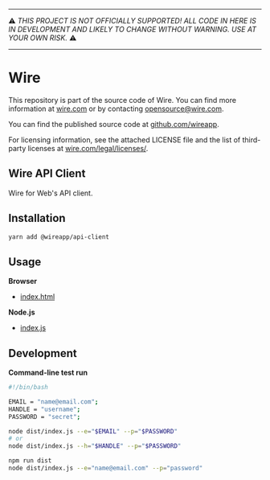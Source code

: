 -----

:warning: *THIS PROJECT IS NOT OFFICIALLY SUPPORTED! ALL CODE IN HERE IS
IN DEVELOPMENT AND LIKELY TO CHANGE WITHOUT WARNING. USE AT YOUR OWN
RISK.* :warning:

-----

# Wire

This repository is part of the source code of Wire. You can find more information at [wire.com](https://wire.com) or by contacting opensource@wire.com.

You can find the published source code at [github.com/wireapp](https://github.com/wireapp).

For licensing information, see the attached LICENSE file and the list of third-party licenses at [wire.com/legal/licenses/](https://wire.com/legal/licenses/).

## Wire API Client

Wire for Web's API client.

## Installation

```bash
yarn add @wireapp/api-client
```

## Usage

**Browser**

- [index.html](./dist/demo.js)

**Node.js**

- [index.js](./dist/index.js) 

## Development

**Command-line test run**

```bash
#!/bin/bash

EMAIL = "name@email.com";
HANDLE = "username";
PASSWORD = "secret";

node dist/index.js --e="$EMAIL" --p="$PASSWORD"
# or
node dist/index.js --h="$HANDLE" --p="$PASSWORD"
```

```bash
npm run dist
node dist/index.js --e="name@email.com" --p="password"
```

